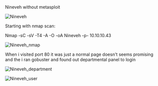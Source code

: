 Nineveh without metasploit

![Nineveh](https://user-images.githubusercontent.com/55708909/91530779-5360b880-e929-11ea-88ce-497793e843e5.png)


Starting with nmap scan:

Nmap -sC -sV -T4 -A -O -oA Nineveh -p- 10.10.10.43

![Nineveh_nmap](https://user-images.githubusercontent.com/55708909/91531003-b2263200-e929-11ea-8050-2492f2cfc34b.png)

When i visited port 80 it was just a normal page doesn't seems promising and the i ran gobuster and found out departmental panel to login 

![Nineveh_department](https://user-images.githubusercontent.com/55708909/91531425-6922ad80-e92a-11ea-942d-f52485affdc9.png)

![Nineveh_user](https://user-images.githubusercontent.com/55708909/91531469-78096000-e92a-11ea-9c51-a9bf6900e1e4.png)

